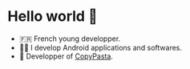 # Hello world 👋

+ 🇫🇷 French young developper.
+ 👨‍💻 I develop Android applications and softwares.
+ 📱 Developper of [CopyPasta](https://github.com/CopyPastaOfficial).
